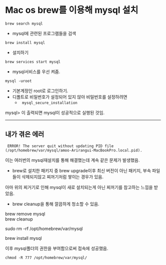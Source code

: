 # Mac os brew를 이용해 mysql 설치

`brew search mysql`

- mysql에 관련된 프로그램들을 검색

`brew install mysql`

- 설치하기

`brew services start mysql`

- mysql서비스를 우선 켜줌.

`mysql -uroot`

- 기본계정인 root로 로그인하기.
- 디폴트로 비밀번호가 설정되어 있지 않아 비밀번호를 설정하려면
  - ` mysql_secure_installation`

mysql> 이 출력되면 mysql이 성공적으로 실행된 것임.

---

## 내가 겪은 에러

```
 ERROR! The server quit without updating PID file (/opt/homebrew/var/mysql/amoo-Arirangui-MacBookPro.local.pid).
```

이는 여러번의 mysql재설치를 통해 해결했는데 계속 같은 문제가 발생했음.

- brew로 설치한 패키지 중 brew upgrade이후 최신 버전이 아닌 패키지, 부속 파일들이 삭제되지않고 찌꺼기처럼 쌓이는 경우가 있음.

아마 위의 찌거기로 인해 mysql이 새로 설치되는게 아닌 찌꺼기를 참고하는 느낌을 받았음.

- brew cleanup을 통해 깔끔하게 청소할 수 있음.

brew remove mysql<br>
brew cleanup

sudo rm -rf /opt/homebrew/var/mysql

brew install mysql

이후 mysql폴더의 권한을 부여함으로써 접속에 성공했음.

```
chmod -R 777 /opt/homebrew/var/mysql/
```
